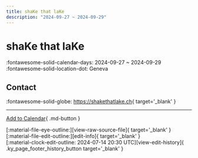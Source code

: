 ```yaml
---
title: shaKe that laKe
description: "2024-09-27 ~ 2024-09-29"
---
```


# shaKe that laKe 

:fontawesome-solid-calendar-days: 2024-09-27 ~ 2024-09-29  
:fontawesome-solid-location-dot: Geneva  

## Contact

:fontawesome-solid-globe: <https://shakethatlake.ch>{ target='_blank' }  

---

[Add to Calendar](https://swing.news/ics/en/2024/de_CH/shake-that-lake-2024.ics){ .md-button }

<div class="ky_page_footer" markdown>
<div class="ky_page_footer_trailing" markdown="span">
[:material-file-eye-outline:][view-raw-source-file]{ target='_blank' }
[:material-file-edit-outline:][edit-info]{ target='_blank' }
</div>
<div class="ky_page_footer_leading" markdown="span">
[:material-clock-edit-outline: 2024-07-14 20:30 UTC][view-edit-history]{ .ky_page_footer_history_button target='_blank' }
</div>
</div>

[view-raw-source-file]: https://github.com/swingdance/events/blob/main/2024/de_CH/shake-that-lake-2024.json "View Raw Source File"
[edit-info]: https://github.com/swingdance/events/issues/new?assignees=&labels=update+event&projects=&template=03-update_entity.yml&title=%5B2024%2Fde_CH%5D%20shaKe%20that%20laKe&region=de_CH&year=2024&id=shake-that-lake-2024&name=shaKe%20that%20laKe&org_id= "Edit Info"

[view-edit-history]: https://github.com/swingdance/events/commits/main/2024/de_CH/shake-that-lake-2024.json "View Edit History"
